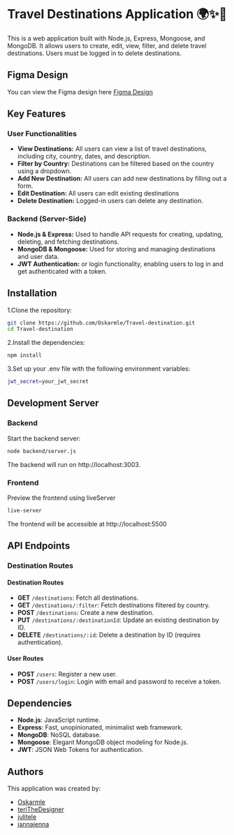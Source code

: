 # Travel Destinations Application 🌍✨🛫

This is a web application built with Node.js, Express, Mongoose, and MongoDB. It allows users to create, edit, view, filter, and delete travel destinations. Users must be logged in to delete destinations.

## Figma Design

You can view the Figma design here [Figma Design](https://www.figma.com/design/squ29LQFMHQ3zrdgRQpDKw/Travel-destination-prototype?node-id=0-1&node-type=canvas&t=xZo1lOzeF2u0oMWW-0)

## Key Features </br>

### User Functionalities

- **View Destinations:** All users can view a list of travel destinations, including city, country, dates, and description.</br>
- **Filter by Country:** Destinations can be filtered based on the country using a dropdown.</br>
- **Add New Destination:** All users can add new destinations by filling out a form.</br>
- **Edit Destination:** All users can edit existing destinations</br>
- **Delete Destination:** Logged-in users can delete any destination.</br>

### Backend (Server-Side)

- **Node.js & Express:** Used to handle API requests for creating, updating, deleting, and fetching destinations.</br>
- **MongoDB & Mongoose:** Used for storing and managing destinations and user data.</br>
- **JWT Authentication:** or login functionality, enabling users to log in and get authenticated with a token.</br>

## Installation </br>

1.Clone the repository:

```bash
git clone https://github.com/Oskarmle/Travel-destination.git
cd Travel-destination
```

2.Install the dependencies:

```bash
npm install
```

3.Set up your .env file with the following environment variables:

```bash
jwt_secret=your_jwt_secret
```

## Development Server </br>

### Backend </br>

Start the backend server:

```bash
node backend/server.js
```

The backend will run on http://localhost:3003.

### Frontend </br>

Preview the frontend using liveServer

```bash
live-server
```

The frontend will be accessible at http://localhost:5500

## API Endpoints </br>

### Destination Routes </br>

#### Destination Routes

- **GET** `/destinations`: Fetch all destinations.
- **GET** `/destinations/:filter`: Fetch destinations filtered by country.
- **POST** `/destinations`: Create a new destination.
- **PUT** `/destinations/:destinationId`: Update an existing destination by ID.
- **DELETE** `/destinations/:id`: Delete a destination by ID (requires authentication).

#### User Routes

- **POST** `/users`: Register a new user.
- **POST** `/users/login`: Login with email and password to receive a token.

## Dependencies

- **Node.js**: JavaScript runtime.
- **Express**: Fast, unopinionated, minimalist web framework.
- **MongoDB**: NoSQL database.
- **Mongoose**: Elegant MongoDB object modeling for Node.js.
- **JWT**: JSON Web Tokens for authentication.

## Authors

This application was created by:

- [Oskarmle](https://github.com/Oskarmle)
- [teriTheDesigner](https://github.com/teriTheDesigner)
- [julitele](https://github.com/julitele)
- [jannajenna](https://github.com/jannajenna)
